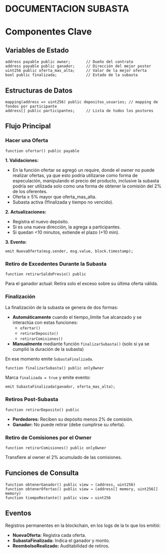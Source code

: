 # DOCUMENTACION SUBASTA

# Componentes Clave

## Variables de Estado

```solidity
address payable public owner;       // Dueño del contrato
address payable public ganador;     // Dirección del mejor postor
uint256 public oferta_mas_alta;     // Valor de la mejor oferta
bool public finalizada;             // Estado de la subasta
```

## Estructuras de Datos

```solidity
mapping(address => uint256) public depositos_usuarios; // mapping de fondos por participante
address[] public participantes;     // Lista de todos los postores
```

## Flujo Principal

### Hacer una Oferta

```solidity
function ofertar() public payable
```

**1. Validaciones:**
- En la función ofertar se agregó un require, donde el owner no puede realizar ofertas, ya que esto podría utilizarse como forma de especulación, manipulando el precio del producto, inclusive la subasta podría ser utilizada solo como una forma de obtener la comisión del 2% de los oferentes.
- Oferta ≥ 5% mayor que oferta_mas_alta.
- Subasta activa (!finalizada y tiempo no vencido).

**2. Actualizaciones:**
- Registra el nuevo depósito.
- Si es una nueva dirección, la agrega a participantes.
- Si quedan <10 minutos, extiende el plazo (+10 min).

**3. Evento:**
```solidity
emit NuevaOferta(msg.sender, msg.value, block.timestamp);
```

### Retiro de Excedentes Durante la Subasta

```solidity
function retirarSaldoPrevio() public
```
Para el ganador actual: Retira solo el exceso sobre su última oferta válida.

### Finalización

La finalización de la subasta se genera de dos formas:
- **Automáticamente** cuando el tiempo_limite fue alcanzado y se interactúa con estas funciones:
  - `ofertar()`
  - `retirarDeposito()`
  - `retirarComisiones()`
- **Manualmente** mediante función `finalizarSubasta()` (solo si ya se cumplió la duración de la subasta)

En ese momento emite `SubastaFinalizada`.

```solidity
function finalizarSubasta() public onlyOwner
```
Marca `finalizada = true` y emite evento:
```solidity
emit SubastaFinalizada(ganador, oferta_mas_alta);
```

### Retiros Post-Subasta

```solidity
function retirarDeposito() public
```
- **Perdedores:** Reciben su depósito menos 2% de comisión.
- **Ganador:** No puede retirar (debe cumplirse su oferta).

### Retiro de Comisiones por el Owner

```solidity
function retirarComisiones() public onlyOwner
```
Transfiere al owner el 2% acumulado de las comisiones.

## Funciones de Consulta

```solidity
function obtenerGanador() public view → (address, uint256)
function obtenerOfertas() public view → (address[] memory, uint256[] memory)
function tiempoRestante() public view → uint256
```

## Eventos

Registros permanentes en la blockchain, en los logs de la tx que los emitió:

- **NuevaOferta:** Registra cada oferta.
- **SubastaFinalizada:** Indica el ganador y monto.
- **ReembolsoRealizado:** Auditabilidad de retiros.



